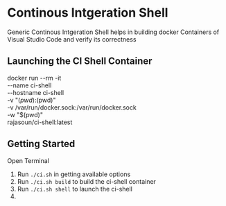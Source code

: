 # Continous Intgeration Shell 

Generic Continous Intgeration Shell helps in building docker Containers of Visual Studio Code and verify its correctness

## Launching the CI Shell Container

docker run --rm -it \
    --name ci-shell \
    --hostname ci-shell \
    -v "$(pwd):$(pwd)" \
    -v /var/run/docker.sock:/var/run/docker.sock  \
    -w "$(pwd)"  \
    rajasoun/ci-shell:latest

## Getting Started 

Open Terminal 

1. Run `./ci.sh` in getting available options
1. Run `./ci.sh build` to build the ci-shell container
1. Run `./ci.sh shell` to launch the ci-shell
1. 